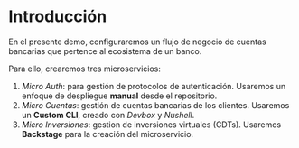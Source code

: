 # Introducción

En el presente demo, configuraremos un flujo de negocio de cuentas bancarias que pertence al ecosistema de un banco.

Para ello, crearemos tres microservicios:

1. _Micro Auth_: para gestión de protocolos de autenticación. Usaremos un enfoque de despliegue __manual__ desde el repositorio.
2. _Micro Cuentas_: gestión de cuentas bancarias de los clientes. Usaremos un __Custom CLI__, creado con _Devbox_ y _Nushell_.
3. _Micro Inversiones_: gestion de inversiones virtuales (CDTs). Usaremos __Backstage__ para la creación del microservicio.